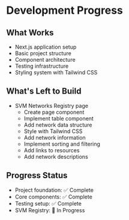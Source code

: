 # Development Progress

## What Works
- Next.js application setup
- Basic project structure
- Component architecture
- Testing infrastructure
- Styling system with Tailwind CSS

## What's Left to Build
- SVM Networks Registry page
  - Create page component
  - Implement table component
  - Add network data structure
  - Style with Tailwind CSS
  - Add network information
  - Implement sorting and filtering
  - Add links to resources
  - Add network descriptions

## Progress Status
- Project foundation: ✅ Complete
- Core components: ✅ Complete
- Testing setup: ✅ Complete
- SVM Registry: 🚧 In Progress
